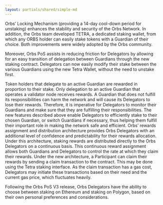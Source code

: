 ```yaml
---
layout: partials/shared/simple-md
---
```


Orbs’ ​Locking Mechanism​ (providing a 14-day cool-down period for unstaking) enhances the stability and security of the Orbs Network. In addition, the Orbs team developed TETRA​, a dedicated staking wallet, from which any ORBS holder can easily stake tokens with a Guardian of their choice. Both improvements were widely adopted by the Orbs community.

Moreover, Orbs PoS assists in reducing friction for Delegators by allowing for an easy transition of delegation between Guardians through the new staking contract. Delegators can now easily modify their stake between the various Guardians using the new Tetra Wallet, without the need to unstake first.

Token holders that delegate to an active Guardian are rewarded in proportion to their stake. Only delegation to an active Guardian that operates a validator node receives rewards. A Guardian that does not fulfill its responsibilities can harm the network and will cause its Delegators to lose their rewards. Therefore, it is imperative for Delegators to monitor their Guardians and make sure that they are fulfilling their responsibilities. The new features described above enable Delegators to efficiently stake to their chosen Guardian, or switch Guardians if necessary, thus helping them fulfill their important role in making the network safe and efficient.
Orbs’ rewards assignment and distribution architecture provides Orbs Delegators with an additional level of confidence and predictability for their rewards allocation. Under this architecture, staking rewards are distributed directly to the Orbs Delegators on a continuous basis. This continuous reward assignment allows both Guardians and Delegators to control the rate at which they claim their rewards. Under the new architecture, a Participant can claim their rewards by sending a claim transaction to the contract. This may be done using the Tetra staking interface. As the claim transaction has a gas cost, Delegators may initiate these transactions based on their need and the current gas price, which fluctuates heavily.

Following the Orbs PoS V3 release, Orbs Delegators have the ability to choose between staking on Ethereum and staking on Polygon, based on their own personal preferences and considerations.